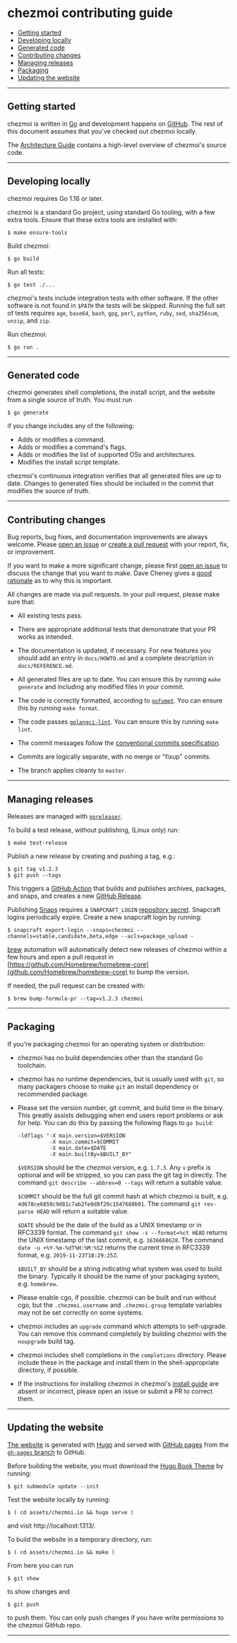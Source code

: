 # chezmoi contributing guide

<!--- toc --->
* [Getting started](#getting-started)
* [Developing locally](#developing-locally)
* [Generated code](#generated-code)
* [Contributing changes](#contributing-changes)
* [Managing releases](#managing-releases)
* [Packaging](#packaging)
* [Updating the website](#updating-the-website)

---

## Getting started

chezmoi is written in [Go](https://golang.org) and development happens on
[GitHub](https://github.com). The rest of this document assumes that you've
checked out chezmoi locally.

The [Architecture Guide](ARCHITECTURE.md) contains a high-level overview of
chezmoi's source code.

---

## Developing locally

chezmoi requires Go 1.16 or later.

chezmoi is a standard Go project, using standard Go tooling, with a few extra
tools. Ensure that these extra tools are installed with:

```console
$ make ensure-tools
```

Build chezmoi:

```console
$ go build
```

Run all tests:

```console
$ go test ./...
```

chezmoi's tests include integration tests with other software. If the other
software is not found in `$PATH` the tests will be skipped. Running the full set
of tests requires `age`, `base64`, `bash`, `gpg`, `perl`, `python`, `ruby`,
`sed`, `sha256sum`, `unzip`, and `zip`.

Run chezmoi:

```console
$ go run .
```

---

## Generated code

chezmoi generates shell completions, the install script, and the website from a
single source of truth. You must run

```console
$ go generate
```

if you change includes any of the following:

* Adds or modifies a command.
* Adds or modifies a command's flags.
* Adds or modifies the list of supported OSs and architectures.
* Modifies the install script template.

chezmoi's continuous integration verifies that all generated files are up to
date. Changes to generated files should be included in the commit that modifies
the source of truth.

---

## Contributing changes

Bug reports, bug fixes, and documentation improvements are always welcome.
Please [open an issue](https://github.com/twpayne/chezmoi/issues/new/choose) or
[create a pull
request](https://help.github.com/en/articles/creating-a-pull-request) with your
report, fix, or improvement.

If you want to make a more significant change, please first [open an
issue](https://github.com/twpayne/chezmoi/issues/new/choose) to discuss the
change that you want to make. Dave Cheney gives a [good
rationale](https://dave.cheney.net/2019/02/18/talk-then-code) as to why this is
important.

All changes are made via pull requests. In your pull request, please make sure
that:

* All existing tests pass.

* There are appropriate additional tests that demonstrate that your PR works as
  intended.

* The documentation is updated, if necessary. For new features you should add an
  entry in `docs/HOWTO.md` and a complete description in `docs/REFERENCE.md`.

* All generated files are up to date. You can ensure this by running `make
  generate` and including any modified files in your commit.

* The code is correctly formatted, according to
  [`gofumpt`](https://mvdan.cc/gofumpt/). You can ensure this by running `make
  format`.

* The code passes [`golangci-lint`](https://github.com/golangci/golangci-lint).
  You can ensure this by running `make lint`.

* The commit messages follow the [conventional commits
  specification](https://www.conventionalcommits.org/en/v1.0.0/).

* Commits are logically separate, with no merge or "fixup" commits.

* The branch applies cleanly to `master`.

---

## Managing releases

Releases are managed with [`goreleaser`](https://goreleaser.com/).

To build a test release, without publishing, (Linux only) run:

```console
$ make test-release
```

Publish a new release by creating and pushing a tag, e.g.:

```console
$ git tag v1.2.3
$ git push --tags
```

This triggers a [GitHub Action](https://github.com/twpayne/chezmoi/actions) that
builds and publishes archives, packages, and snaps, and creates a new [GitHub
Release](https://github.com/twpayne/chezmoi/releases).

Publishing [Snaps](https://snapcraft.io/) requires a `SNAPCRAFT_LOGIN`
[repository
secret](https://github.com/twpayne/chezmoi/settings/secrets/actions). Snapcraft
logins periodically expire. Create a new snapcraft login by running:

```console
$ snapcraft export-login --snaps=chezmoi --channels=stable,candidate,beta,edge --acls=package_upload -
```

[brew](https://brew.sh/) automation will automatically detect new releases of
chezmoi within a few hours and open a pull request in
[https://github.com/Homebrew/homebrew-core](github.com/Homebrew/homebrew-core)
to bump the version.

If needed, the pull request can be created with:

```console
$ brew bump-formula-pr --tag=v1.2.3 chezmoi
```

---

## Packaging

If you're packaging chezmoi for an operating system or distribution:

* chezmoi has no build dependencies other than the standard Go toolchain.

* chezmoi has no runtime dependencies, but is usually used with `git`, so many
  packagers choose to make `git` an install dependency or recommended package.

* Please set the version number, git commit, and build time in the binary. This
  greatly assists debugging when end users report problems or ask for help. You
  can do this by passing the following flags to `go build`:

  ```
  -ldflags "-X main.version=$VERSION
            -X main.commit=$COMMIT
            -X main.date=$DATE
            -X main.builtBy=$BUILT_BY"
  ```

  `$VERSION` should be the chezmoi version, e.g. `1.7.3`. Any `v` prefix is
  optional and will be stripped, so you can pass the git tag in directly. The
  command `git describe --abbrev=0 --tags` will return a suitable value.

  `$COMMIT` should be the full git commit hash at which chezmoi is built, e.g.
  `4d678ce6850c9d81c7ab2fe0d8f20c1547688b91`. The command `git rev-parse HEAD`
  will return a suitable value.

  `$DATE` should be the date of the build as a UNIX timestamp or in RFC3339
  format. The command `git show -s --format=%ct HEAD` returns the UNIX timestamp
  of the last commit, e.g. `1636668628`. The command `date -u
  +%Y-%m-%dT%H:%M:%SZ` returns the current time in RFC3339 format, e.g.
  `2019-11-23T18:29:25Z`.

  `$BUILT_BY` should be a string indicating what system was used to build the
  binary. Typically it should be the name of your packaging system, e.g.
  `homebrew`.

* Please enable cgo, if possible. chezmoi can be built and run without cgo, but
  the `.chezmoi.username` and `.chezmoi.group` template variables may not be set
  correctly on some systems.

* chezmoi includes an `upgrade` command which attempts to self-upgrade. You can
  remove this command completely by building chezmoi with the `noupgrade` build
  tag.

* chezmoi includes shell completions in the `completions` directory. Please
  include these in the package and install them in the shell-appropriate
  directory, if possible.

* If the instructions for installing chezmoi in chezmoi's [install
  guide](https://github.com/twpayne/chezmoi/blob/master/docs/INSTALL.md) are
  absent or incorrect, please open an issue or submit a PR to correct them.

---

## Updating the website

[The website](https://chezmoi.io) is generated with [Hugo](https://gohugo.io/)
and served with [GitHub pages](https://pages.github.com/) from the [`gh-pages`
branch](https://github.com/twpayne/chezmoi/tree/gh-pages) to GitHub.

Before building the website, you must download the [Hugo Book
Theme](https://github.com/alex-shpak/hugo-book) by running:

```console
$ git submodule update --init
```

Test the website locally by running:

```console
$ ( cd assets/chezmoi.io && hugo serve )
```

and visit http://localhost:1313/.

To build the website in a temporary directory, run:

```console
$ ( cd assets/chezmoi.io && make )
```

From here you can run

```console
$ git show
```

to show changes and

```console
$ git push
```

to push them. You can only push changes if you have write permissions to the
chezmoi GitHub repo.

---
